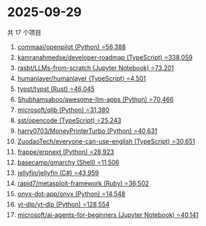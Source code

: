 # 2025-09-29

共 17 个项目

<!-- BEGIN GITHUB -->
<!-- 最后更新时间 2025-09-29 15:10:07 +0800 -->
1. [commaai/openpilot (Python) ⭐56,388](https://github.com/commaai/openpilot)
1. [kamranahmedse/developer-roadmap (TypeScript) ⭐338,059](https://github.com/kamranahmedse/developer-roadmap)
1. [rasbt/LLMs-from-scratch (Jupyter Notebook) ⭐73,201](https://github.com/rasbt/LLMs-from-scratch)
1. [humanlayer/humanlayer (TypeScript) ⭐4,501](https://github.com/humanlayer/humanlayer)
1. [typst/typst (Rust) ⭐46,045](https://github.com/typst/typst)
1. [Shubhamsaboo/awesome-llm-apps (Python) ⭐70,466](https://github.com/Shubhamsaboo/awesome-llm-apps)
1. [microsoft/qlib (Python) ⭐31,380](https://github.com/microsoft/qlib)
1. [sst/opencode (TypeScript) ⭐25,243](https://github.com/sst/opencode)
1. [harry0703/MoneyPrinterTurbo (Python) ⭐40,631](https://github.com/harry0703/MoneyPrinterTurbo)
1. [ZuodaoTech/everyone-can-use-english (TypeScript) ⭐30,651](https://github.com/ZuodaoTech/everyone-can-use-english)
1. [frappe/erpnext (Python) ⭐28,923](https://github.com/frappe/erpnext)
1. [basecamp/omarchy (Shell) ⭐11,506](https://github.com/basecamp/omarchy)
1. [jellyfin/jellyfin (C#) ⭐43,959](https://github.com/jellyfin/jellyfin)
1. [rapid7/metasploit-framework (Ruby) ⭐36,502](https://github.com/rapid7/metasploit-framework)
1. [onyx-dot-app/onyx (Python) ⭐14,548](https://github.com/onyx-dot-app/onyx)
1. [yt-dlp/yt-dlp (Python) ⭐128,554](https://github.com/yt-dlp/yt-dlp)
1. [microsoft/ai-agents-for-beginners (Jupyter Notebook) ⭐40,141](https://github.com/microsoft/ai-agents-for-beginners)
<!-- END GITHUB -->